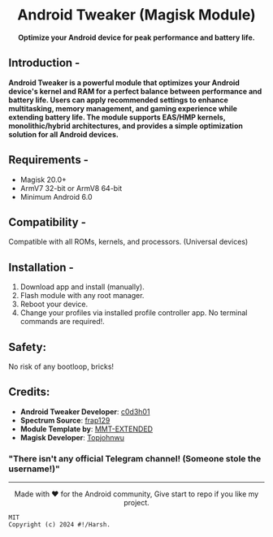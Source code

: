 <h1 align="center">Android Tweaker (Magisk Module)</h1>

<p align="center">
  <strong> Optimize your Android device for peak performance and battery life.</strong>
</p>

## Introduction -

**Android Tweaker is a powerful module that optimizes your Android device's kernel and RAM for a perfect balance between performance and battery life. Users can apply recommended settings to enhance multitasking, memory management, and gaming experience while extending battery life. The module supports EAS/HMP kernels, monolithic/hybrid architectures, and provides a simple optimization solution for all Android devices.**

## Requirements -

- Magisk 20.0+
- ArmV7 32-bit or ArmV8 64-bit
- Minimum Android 6.0

## Compatibility -

Compatible with all ROMs, kernels, and processors. (Universal devices)

## Installation -

1. Download app and install (manually).
2. Flash module with any root manager.
3. Reboot your device.
4. Change your profiles via installed profile controller app.
   No terminal commands are required!.

## Safety:

No risk of any bootloop, bricks!

## Credits:

- **Android Tweaker Developer**: [c0d3h01](https://t.me/c0d3h01)
- **Spectrum Source**: [frap129](https://github.com/frap129)
- **Module Template by**: [MMT-EXTENDED](https://github.com/Zackptg5/MMT-Extended)
- **Magisk Developer**: [Topjohnwu](https://forum.xda-developers.com/apps/magisk/official-magisk-v7-universal-systemless-t3473445)

### "There isn't any official Telegram channel! (Someone stole the username!)"

---

<p align="center">
  Made with ❤️ for the Android community, Give start to repo if you like my project.
</p>

```copy
MIT 
Copyright (c) 2024 #!/Harsh.
```
